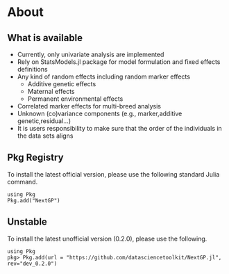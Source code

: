 
# About

## What is available

* Currently, only univariate analysis are implemented
* Rely on StatsModels.jl package for model formulation and fixed effects definitions
* Any kind of random effects including random marker effects                                 
  - Additive genetic effects
  - Maternal effects
  - Permanent environmental effects
* Correlated marker effects for multi-breed analysis
* Unknown (co)variance components (e.g., marker,additive genetic,residual...)
* It is users responsibility to make sure that the order of the individuals in the data sets aligns

## Pkg Registry

To install the latest official version, please use the following standard Julia command.

```@example
using Pkg
Pkg.add("NextGP")
```
## Unstable

To install the latest unofficial version (0.2.0), please use the following.

```@example
using Pkg
pkg> Pkg.add(url = "https://github.com/datasciencetoolkit/NextGP.jl", rev="dev_0.2.0")
```


